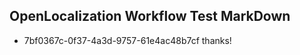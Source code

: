 ## OpenLocalization Workflow Test MarkDown
* 7bf0367c-0f37-4a3d-9757-61e4ac48b7cf thanks!

<!--HONumber=Jul16_HO3-->


